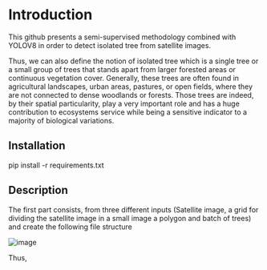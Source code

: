 # Introduction

This github presents a semi-supervised methodology combined with YOLOV8 in order to detect isolated tree from satellite images.

Thus, we can also define the notion of isolated tree which is a single tree or a small group of trees that stands apart from larger forested areas or continuous vegetation cover. Generally, these trees are often found in agricultural landscapes, urban areas, pastures, or open fields, where they are not connected to dense woodlands or forests. Those trees are indeed, by their spatial particularity, play a very important role and has a huge contribution to ecosystems service while being a sensitive indicator to a majority of biological variations.


## Installation

pip install -r requirements.txt

## Description

The first part consists, from three different inputs (Satellite image, a grid for dividing the satellite image in a small image a polygon and batch of trees) and create the following file structure 



![image](https://github.com/user-attachments/assets/c1afb91d-5239-44cb-9ab2-2d877e7fbe38)


Thus, 


